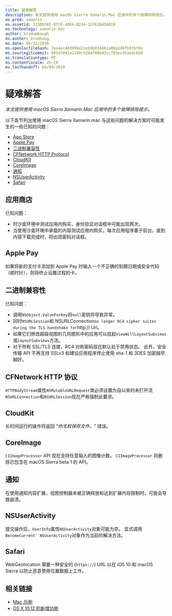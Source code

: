 ```yaml
---
title: 疑难解答
description: 本文提供使用 macOS Sierra Xamarin.Mac 应用中的多个故障排除提示。
ms.prod: xamarin
ms.assetid: 323DD5EE-87CE-48E4-B234-1CF61B45A019
ms.technology: xamarin-mac
author: bradumbaugh
ms.author: brumbaug
ms.date: 09/22/2016
ms.openlocfilehash: 7ea4ec48399b42ce69b0346b1a88a1d9fb9fbf6e
ms.sourcegitcommit: 945df041e2180cb20af08b83cc703ecd1aedc6b0
ms.translationtype: MT
ms.contentlocale: zh-CN
ms.lasthandoff: 04/04/2018
---
```

# <a name="troubleshooting"></a>疑难解答

_本文提供使用 macOS Sierra Xamarin.Mac 应用中的多个故障排除提示。_

以下各节列出使用 macOS Sierra Xamarin.mac 与这些问题的解决方案时可能发生的一些已知的问题：

- [App Store](#App-Store)
- [Apple Pay](#Apple-Pay)
- [二进制兼容性](#Binary-Compatibility)
- [CFNetwork HTTP Protocol](#CFNetwork-HTTP-Protocol)
- [CloudKit](#CloudKit)
- [CoreImage](#CoreImage)
- [通知](#Notifications)
- [NSUserActivity](#NSUserActivity)
- [Safari](#Safari)

<a name="App-Store" />

## <a name="app-store"></a>应用商店

已知问题：

- 时沙盒环境中测试应用内购买，身份验证对话框中可能出现两次。
- 当使用沙盒环境中承载的内容测试应用内购买，每次应用程序置于前台，直到内容下载完成时，将出现密码对话框。

<a name="Apple-Pay" />

## <a name="apple-pay"></a>Apple Pay

如果将新的支付卡添加到 Apple Pay 时输入一个不正确的到期日期或安全代码 （顺时针），则将终止设置过程的卡。

<a name="Binary-Compatibility" />

## <a name="binary-compatibility"></a>二进制兼容性

已知问题：

- 调用`NSObject.ValueForKey`将`null`密钥将导致异常。
- 同时`NSURLSession`和 NSURLConnection` no longer RC4 cipher suites during the TLS handshake for `http:// Url。
- 如果它们修改超级视图的几何图形中的应用可以挂起`ViewWillLayoutSubviews`或`LayoutSubviews`方法。
- 对于所有 SSL/TLS 连接，RC4 对称密码现在默认处于禁用状态。 此外，安全传输 API 不再支持 SSLv3 和建议应用程序停止使用 sha-1 和 3DES 加密越早越好。

<a name="CFNetwork-HTTP-Protocol" />

## <a name="cfnetwork-http-protocol"></a>CFNetwork HTTP 协议

`HTTPBodyStream`属性`NSMutableURLRequest`类必须设置为自以来的未打开流`NSURLConnection`和`NSURLSession`现在严格强制此要求。

<a name="CloudKit" />

## <a name="cloudkit"></a>CloudKit

长时间运行的操作将返回 _"你无权保存文件。"_ 错误。

<a name="CoreImage" />

## <a name="coreimage"></a>CoreImage

`CIImageProcessor` API 现在支持任意输入的图像计数。 `CIImageProcessor` 将删除已包含在 macOS Sierra beta 1 的 API。

<a name="Notifications" />

## <a name="notifications"></a>通知

在使用通知内容扩展，视图控制器未被正确释放和达到扩展内存限制时，可能会导致崩溃。

<a name="NSUserActivity" />

## <a name="nsuseractivity"></a>NSUserActivity

提交操作后，`UserInfo`属性`NSUserActivity`对象可能为空。 显式调用`BecomeCurrent``NSUserActivity`对象作为当前的解决方法。

<a name="Safari" />

## <a name="safari"></a>Safari

WebGeolocation 需要一种安全的 (`https://`) URL 以在 iOS 10 和 macOS Sierra 以防止恶意使用位置数据上工作。







## <a name="related-links"></a>相关链接

- [Mac 示例](https://developer.xamarin.com/samples/mac/)
- [OS X 10.12 的新增功能](https://developer.apple.com/library/prerelease/content/releasenotes/MacOSX/WhatsNewInOSX/Articles/OSXv10.html#//apple_ref/doc/uid/TP40017145-SW1)

